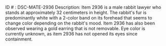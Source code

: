 ID # : DSC-MATE-2936
Description: Item 2936 is a male rabbit lawyer who stands at approximately 32 centimeters in height. The rabbit's fur is predominantly white with a 2-color band on its forehead that seems to change color depending on the rabbit's mood. Item 2936 has also been observed wearing a gold earring that is not removable. Eye color is currently unknown, as item 2936 has not opened its eyes since containment.